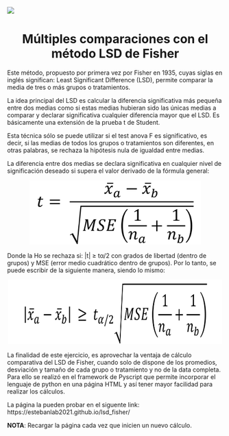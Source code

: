 <p align="left">
   <img src="https://img.shields.io/badge/STATUS-Completado-green">
</p>

<h1 align="center">Múltiples comparaciones con el método LSD de Fisher </h1>

<p>Este método, propuesto por primera vez por Fisher en 1935, cuyas siglas en inglés significan: Least Significant Difference (LSD), permite comparar la media de tres o más grupos o tratamientos. </p>

<p>La idea principal del LSD es calcular la diferencia significativa más pequeña entre dos medias como si estas medias hubieran sido las únicas medias a comparar y declarar significativa cualquier diferencia mayor que el LSD. Es básicamente una extensión de la prueba t de Student.</p>

<p>Esta técnica sólo se puede utilizar si el test anova F es significativo, es decir, si las medias de todos los grupos o tratamientos son diferentes, en otras palabras, se rechaza la hipótesis nula de igualdad entre medias.</p>

<p>La diferencia entre dos medias se declara significativa en cualquier nivel de significación deseado si supera el valor derivado de la fórmula general:</p>

<p align="center">
   <img src="img/formula1.png" width="400" height="150">
</p>

<p>Donde la Ho se rechaza si: |t| ≥ tα/2 con grados de libertad (dentro de grupos) y MSE (error medio cuadrático dentro de grupos). Por lo tanto, se puede escribir de la siguiente manera, siendo lo mismo: </p>

<p align="center">
   <img src="img/formula2.png" width="500" height="150">
</p>

<p>La finalidad de este ejercicio, es aprovechar la ventaja de cálculo comparativa del LSD de Fisher, cuando solo de dispone de los promedios, desviación y tamaño de cada grupo o tratamiento y no de la data completa. Para ello se realizó en el framework de Pyscript que permite incorporar el lenguaje de python en una página HTML y así tener mayor facilidad para realizar los cálculos.</p>

<p>La página la pueden probar en el siguente link: https://estebanlab2021.github.io/lsd_fisher/</p>

<p><b>NOTA</b>: Recargar la página cada vez que inicien un nuevo cálculo.</p>